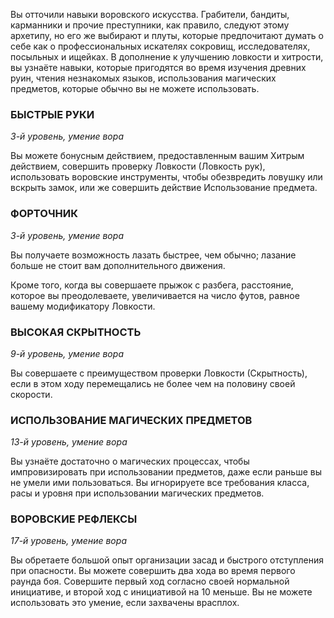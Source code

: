 Вы отточили навыки воровского искусства. Грабители, бандиты, карманники и прочие преступники, как правило, следуют этому архетипу, но его же выбирают и плуты, которые предпочитают думать о себе как о профессиональных искателях сокровищ, исследователях, посыльных и ищейках. В дополнение к улучшению ловкости и хитрости, вы узнаёте навыки, которые пригодятся во время изучения древних руин, чтения незнакомых языков, использования магических предметов, которые обычно вы не можете использовать.

  

### БЫСТРЫЕ РУКИ

_3-й уровень, умение вора_

Вы можете бонусным действием, предоставленным вашим Хитрым действием, совершить проверку Ловкости (Ловкость рук), использовать воровские инструменты, чтобы обезвредить ловушку или вскрыть замок, или же совершить действие Использование предмета.

  

### ФОРТОЧНИК

_3-й уровень, умение вора_

Вы получаете возможность лазать быстрее, чем обычно; лазание больше не стоит вам дополнительного движения.

Кроме того, когда вы совершаете прыжок с разбега, расстояние, которое вы преодолеваете, увеличивается на число футов, равное вашему модификатору Ловкости.

  

### ВЫСОКАЯ СКРЫТНОСТЬ

_9-й уровень, умение вора_

Вы совершаете с преимуществом проверки Ловкости (Скрытность), если в этом ходу перемещались не более чем на половину своей скорости.

  

### ИСПОЛЬЗОВАНИЕ МАГИЧЕСКИХ ПРЕДМЕТОВ

_13-й уровень, умение вора_

Вы узнаёте достаточно о магических процессах, чтобы импровизировать при использовании предметов, даже если раньше вы не умели ими пользоваться. Вы игнорируете все требования класса, расы и уровня при использовании магических предметов.

  

### ВОРОВСКИЕ РЕФЛЕКСЫ

_17-й уровень, умение вора_

Вы обретаете большой опыт организации засад и быстрого отступления при опасности. Вы можете совершить два хода во время первого раунда боя. Совершите первый ход согласно своей нормальной инициативе, и второй ход с инициативой на 10 меньше. Вы не можете использовать это умение, если захвачены врасплох.